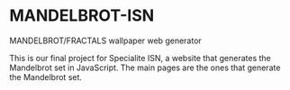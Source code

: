MANDELBROT-ISN
=====================

MANDELBROT/FRACTALS wallpaper web generator
 
This is our final project for Specialite ISN, a website that generates the Mandelbrot set in JavaScript. 
The main pages are the ones that generate the Mandelbrot set. 
